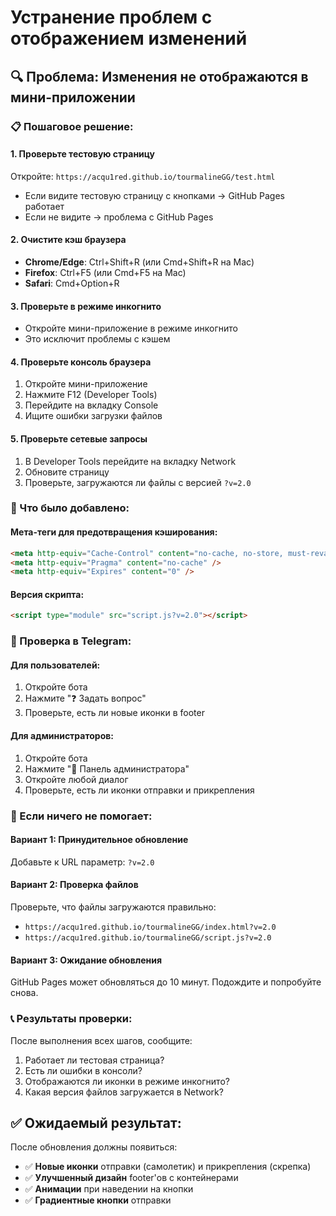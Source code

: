 # Устранение проблем с отображением изменений

## 🔍 Проблема: Изменения не отображаются в мини-приложении

### 📋 Пошаговое решение:

#### 1. **Проверьте тестовую страницу**
Откройте: `https://acqu1red.github.io/tourmalineGG/test.html`
- Если видите тестовую страницу с кнопками → GitHub Pages работает
- Если не видите → проблема с GitHub Pages

#### 2. **Очистите кэш браузера**
- **Chrome/Edge**: Ctrl+Shift+R (или Cmd+Shift+R на Mac)
- **Firefox**: Ctrl+F5 (или Cmd+F5 на Mac)
- **Safari**: Cmd+Option+R

#### 3. **Проверьте в режиме инкогнито**
- Откройте мини-приложение в режиме инкогнито
- Это исключит проблемы с кэшем

#### 4. **Проверьте консоль браузера**
1. Откройте мини-приложение
2. Нажмите F12 (Developer Tools)
3. Перейдите на вкладку Console
4. Ищите ошибки загрузки файлов

#### 5. **Проверьте сетевые запросы**
1. В Developer Tools перейдите на вкладку Network
2. Обновите страницу
3. Проверьте, загружаются ли файлы с версией `?v=2.0`

### 🔧 Что было добавлено:

#### **Мета-теги для предотвращения кэширования:**
```html
<meta http-equiv="Cache-Control" content="no-cache, no-store, must-revalidate" />
<meta http-equiv="Pragma" content="no-cache" />
<meta http-equiv="Expires" content="0" />
```

#### **Версия скрипта:**
```html
<script type="module" src="script.js?v=2.0"></script>
```

### 📱 Проверка в Telegram:

#### **Для пользователей:**
1. Откройте бота
2. Нажмите "❓ Задать вопрос"
3. Проверьте, есть ли новые иконки в footer

#### **Для администраторов:**
1. Откройте бота
2. Нажмите "👤 Панель администратора"
3. Откройте любой диалог
4. Проверьте, есть ли иконки отправки и прикрепления

### 🚨 Если ничего не помогает:

#### **Вариант 1: Принудительное обновление**
Добавьте к URL параметр: `?v=2.0`

#### **Вариант 2: Проверка файлов**
Проверьте, что файлы загружаются правильно:
- `https://acqu1red.github.io/tourmalineGG/index.html?v=2.0`
- `https://acqu1red.github.io/tourmalineGG/script.js?v=2.0`

#### **Вариант 3: Ожидание обновления**
GitHub Pages может обновляться до 10 минут. Подождите и попробуйте снова.

### 📞 Результаты проверки:

После выполнения всех шагов, сообщите:
1. Работает ли тестовая страница?
2. Есть ли ошибки в консоли?
3. Отображаются ли иконки в режиме инкогнито?
4. Какая версия файлов загружается в Network?

## ✅ Ожидаемый результат:

После обновления должны появиться:
- ✅ **Новые иконки** отправки (самолетик) и прикрепления (скрепка)
- ✅ **Улучшенный дизайн** footer'ов с контейнерами
- ✅ **Анимации** при наведении на кнопки
- ✅ **Градиентные кнопки** отправки
